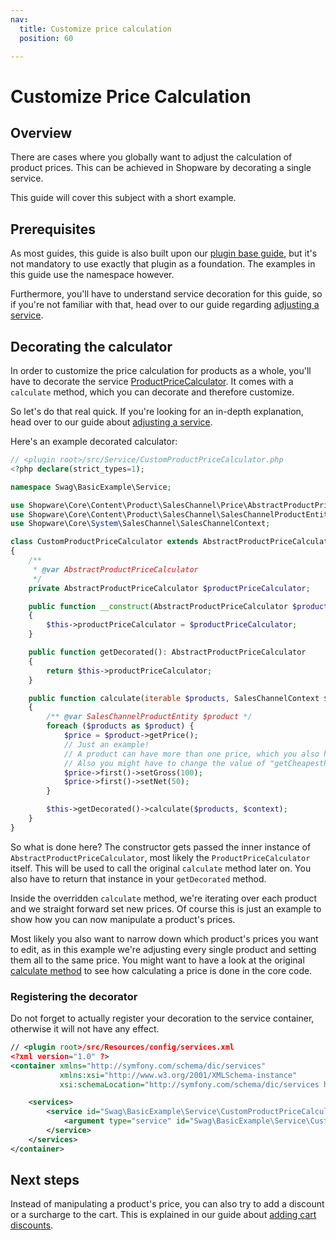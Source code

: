 ```yaml
---
nav:
  title: Customize price calculation
  position: 60

---
```


# Customize Price Calculation

## Overview

There are cases where you globally want to adjust the calculation of product prices. This can be achieved in Shopware by decorating a single service.

This guide will cover this subject with a short example.

## Prerequisites

As most guides, this guide is also built upon our [plugin base guide](../../plugin-base-guide), but it's not mandatory to use exactly that plugin as a foundation. The examples in this guide use the namespace however.

Furthermore, you'll have to understand service decoration for this guide, so if you're not familiar with that, head over to our guide regarding [adjusting a service](../../plugin-fundamentals/adjusting-service).

## Decorating the calculator

In order to customize the price calculation for products as a whole, you'll have to decorate the service [ProductPriceCalculator](https://github.com/shopware/platform/blob/trunk/src/Core/Content/Product/SalesChannel/Price/ProductPriceCalculator.php). It comes with a `calculate` method, which you can decorate and therefore customize.

So let's do that real quick. If you're looking for an in-depth explanation, head over to our guide about [adjusting a service](../../plugin-fundamentals/adjusting-service).

Here's an example decorated calculator:

```php
// <plugin root>/src/Service/CustomProductPriceCalculator.php
<?php declare(strict_types=1);

namespace Swag\BasicExample\Service;

use Shopware\Core\Content\Product\SalesChannel\Price\AbstractProductPriceCalculator;
use Shopware\Core\Content\Product\SalesChannel\SalesChannelProductEntity;
use Shopware\Core\System\SalesChannel\SalesChannelContext;

class CustomProductPriceCalculator extends AbstractProductPriceCalculator
{
    /**
     * @var AbstractProductPriceCalculator
     */
    private AbstractProductPriceCalculator $productPriceCalculator;

    public function __construct(AbstractProductPriceCalculator $productPriceCalculator)
    {
        $this->productPriceCalculator = $productPriceCalculator;
    }

    public function getDecorated(): AbstractProductPriceCalculator
    {
        return $this->productPriceCalculator;
    }

    public function calculate(iterable $products, SalesChannelContext $context): void
    {
        /** @var SalesChannelProductEntity $product */
        foreach ($products as $product) {
            $price = $product->getPrice();
            // Just an example!
            // A product can have more than one price, which you also have to consider.
            // Also you might have to change the value of "getCheapestPrice"!
            $price->first()->setGross(100);
            $price->first()->setNet(50);
        }

        $this->getDecorated()->calculate($products, $context);
    }
}
```

So what is done here? The constructor gets passed the inner instance of `AbstractProductPriceCalculator`, most likely the `ProductPriceCalculator` itself. This will be used to call the original `calculate` method later on. You also have to return that instance in your `getDecorated` method.

Inside the overridden `calculate` method, we're iterating over each product and we straight forward set new prices. Of course this is just an example to show how you can now manipulate a product's prices.

Most likely you also want to narrow down which product's prices you want to edit, as in this example we're adjusting every single product and setting them all to the same price. You might want to have a look at the original [calculate method](https://github.com/shopware/platform/blob/trunk/src/Core/Content/Product/SalesChannel/Price/ProductPriceCalculator.php#L45-L58) to see how calculating a price is done in the core code.

### Registering the decorator

Do not forget to actually register your decoration to the service container, otherwise it will not have any effect.

```xml
// <plugin root>/src/Resources/config/services.xml
<?xml version="1.0" ?>
<container xmlns="http://symfony.com/schema/dic/services"
           xmlns:xsi="http://www.w3.org/2001/XMLSchema-instance"
           xsi:schemaLocation="http://symfony.com/schema/dic/services http://symfony.com/schema/dic/services/services-1.0.xsd">

    <services>
        <service id="Swag\BasicExample\Service\CustomProductPriceCalculator" decorates="Shopware\Core\Content\Product\SalesChannel\Price\ProductPriceCalculator">
            <argument type="service" id="Swag\BasicExample\Service\CustomProductPriceCalculator.inner" />
        </service>
    </services>
</container>
```

## Next steps

Instead of manipulating a product's price, you can also try to add a discount or a surcharge to the cart. This is explained in our guide about [adding cart discounts](add-cart-discounts).
